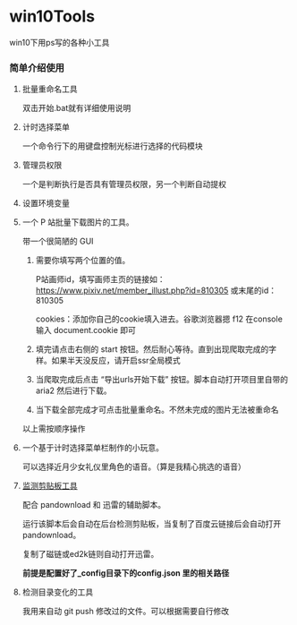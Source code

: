 # win10Tools
win10下用ps写的各种小工具

### 简单介绍使用

1. 批量重命名工具

   双击开始.bat就有详细使用说明

2. 计时选择菜单

   一个命令行下的用键盘控制光标进行选择的代码模块

3. 管理员权限

   一个是判断执行是否具有管理员权限，另一个判断自动提权

4. 设置环境变量

5. 一个 P 站批量下载图片的工具。

   带一个很简陋的 GUI

   1. 需要你填写两个位置的值。

      P站画师id，填写画师主页的链接如：https://www.pixiv.net/member_illust.php?id=810305 或末尾的id：810305

      cookies：添加你自己的cookie填入进去。谷歌浏览器摁 f12 在console 输入 document.cookie 即可

   2. 填完请点击右侧的 start 按钮。然后耐心等待。直到出现爬取完成的字样。如果半天没反应，请开启ssr全局模式
   3. 当爬取完成后点击 “导出urls开始下载” 按钮。脚本自动打开项目里自带的 aria2 然后进行下载。
   4. 当下载全部完成才可点击批量重命名。不然未完成的图片无法被重命名

   以上需按顺序操作

6. 一个基于计时选择菜单栏制作的小玩意。

   可以选择近月少女礼仪里角色的语音。（算是我精心挑选的语音）

7. [监测剪贴板工具](./doc/7.md)

   配合 pandownload 和 迅雷的辅助脚本。

   运行该脚本后会自动在后台检测剪贴板，当复制了百度云链接后会自动打开 pandownload。

   复制了磁链或ed2k链则自动打开迅雷。

   **前提是配置好了_config目录下的config.json 里的相关路径**

8. 检测目录变化的工具

   我用来自动 git push 修改过的文件。可以根据需要自行修改
